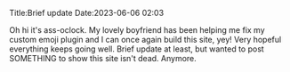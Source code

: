 Title:Brief update
Date:2023-06-06 02:03

Oh hi it's ass-oclock. My lovely boyfriend has been helping me fix my custom emoji plugin and I can once again build this site, yey! Very hopeful everything keeps going well. Brief update at least, but wanted to post SOMETHING to show this site isn't dead. Anymore.
